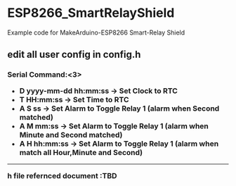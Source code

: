 # ESP8266_SmartRelayShield
Example code for MakeArduino-ESP8266 Smart-Relay Shield

<b>edit all user config in config.h</b>
-----------------------------
<h3>Serial Command:<3>
<ul>
<li> D yyyy-mm-dd hh:mm:ss         -> Set Clock to RTC</li>
<li> T HH:mm:ss                    -> Set Time to RTC</li>
<li> A S ss                        -> Set Alarm to Toggle Relay 1 (alarm when Second matched)</li>
<li> A M mm:ss                     -> Set Alarm to Toggle Relay 1 (alarm when Minute and Second matched)</li>
<li> A H hh:mm:ss                  -> Set Alarm to Toggle Relay 1 (alarm when match all Hour,Minute and Second)</li>
</ul>

-----------------------------
h file refernced document
:TBD
